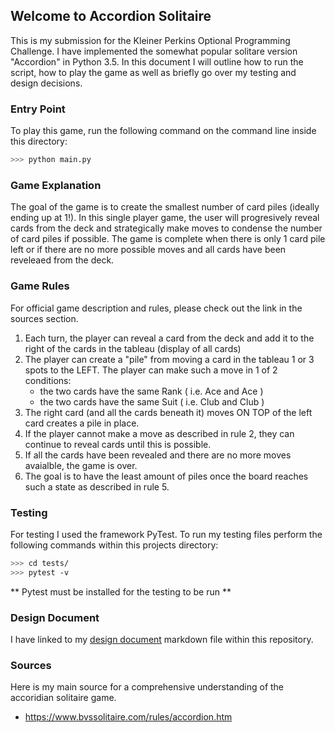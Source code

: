 ## Welcome to Accordion Solitaire
This is my submission for the Kleiner Perkins Optional Programming Challenge. I have implemented the somewhat popular solitare version "Accordion" in Python 3.5. In this document I will outline how to run the script, how to play the game as well as briefly go over my testing and design decisions.

### Entry Point
To play this game, run the following command on the command line inside this directory:
```bash
>>> python main.py
```

### Game Explanation
The goal of the game is to create the smallest number of card piles (ideally ending up at 1!). In this single player game, the user will progresively reveal cards from the deck and strategically make moves to condense the number of card piles if possible. The game is complete when there is only 1 card pile left or if there are no more possible moves and all cards have been reveleaed from the deck.

### Game Rules
For official game description and rules, please check out the link in the sources section.
1. Each turn, the player can reveal a card from the deck and add it to the right of the cards in the tableau (display of all cards)
2. The player can create a "pile" from moving a card in the tableau 1 or 3 spots to the LEFT. The player can make such a move in 1 of 2 conditions:
	* the two cards have the same Rank ( i.e. Ace and Ace )
	* the two cards have the same Suit ( i.e. Club and Club )
3. The right card (and all the cards beneath it) moves ON TOP of the left card creates a pile in place.
4. If the player cannot make a move as described in rule 2, they can continue to reveal cards until this is possible.
5. If all the cards have been revealed and there are no more moves avaialble, the game is over.
6. The goal is to have the least amount of piles once the board reaches such a state as described in rule 5.

### Testing
For testing I used the framework PyTest. To run my testing files perform the following commands within this projects directory:
```bash
>>> cd tests/
>>> pytest -v
```
** Pytest must be installed for the testing to be run **

### Design Document
I have linked to my [design document] markdown file within this repository.

### Sources
Here is my main source for a comprehensive understanding of the accoridian solitaire game.
- https://www.bvssolitaire.com/rules/accordion.htm

[design document]: https://github.com/akiljames83/Accordion-Solitaire/blob/master/DesignDocument.md